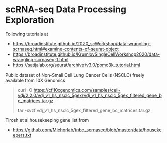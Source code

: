 # scRNA-seq Data Processing Exploration

Following tutorials at
   * https://broadinstitute.github.io/2020_scWorkshop/data-wrangling-scrnaseq.html#examine-contents-of-seurat-object
   * https://broadinstitute.github.io/KrumlovSingleCellWorkshop2020/data-wrangling-scrnaseq-1.html
   * https://satijalab.org/seurat/archive/v3.0/pbmc3k_tutorial.html

Public dataset of Non-Small Cell Lung Cancer Cells (NSCLC) freely available from 10X Genomics
>   curl -O https://cf.10xgenomics.com/samples/cell-vdj/2.2.0/vdj_v1_hs_nsclc_5gex/vdj_v1_hs_nsclc_5gex_filtered_gene_bc_matrices.tar.gz
>   
>   tar -xvzf vdj_v1_hs_nsclc_5gex_filtered_gene_bc_matrices.tar.gz


Tirosh et al housekeeping gene list from
   * https://github.com/Michorlab/tnbc_scrnaseq/blob/master/data/housekeepers.txt
